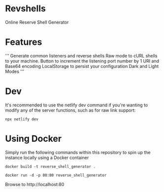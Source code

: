 # Revshells
Online Reserve Shell Generator 

# Features
'''
 Generate common listeners and reverse shells
 Raw mode to cURL shells to your machine.
 Button to increment the listening port number by 1
 URI and Base64 encoding
 LocalStorage to persist your configuration
 Dark and Light Modes
'''
# Dev

It's recommended to use the netlify dev command if you're wanting to modify any of the server functions, such as for raw link support:
```
npx netlify dev
```

# Using Docker
Simply run the following commands within this repository to spin up the instance locally using a Docker container
```
docker build -t reverse_shell_generator .

docker run -d -p 80:80 reverse_shell_generator
```
Browse to http://localhost:80
